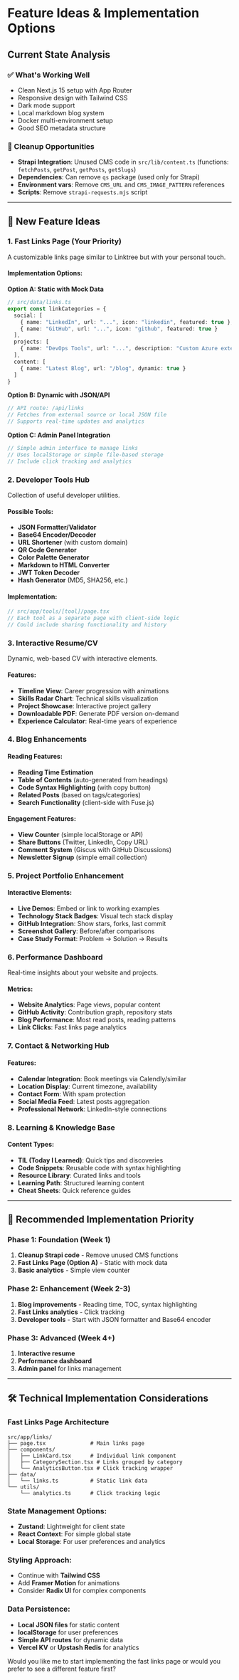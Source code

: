 # Feature Ideas & Implementation Options

## Current State Analysis

### ✅ What's Working Well
- Clean Next.js 15 setup with App Router
- Responsive design with Tailwind CSS
- Dark mode support
- Local markdown blog system
- Docker multi-environment setup
- Good SEO metadata structure

### 🧹 Cleanup Opportunities
- **Strapi Integration**: Unused CMS code in `src/lib/content.ts` (functions: `fetchPosts`, `getPost`, `getPosts`, `getSlugs`)
- **Dependencies**: Can remove `qs` package (used only for Strapi)
- **Environment vars**: Remove `CMS_URL` and `CMS_IMAGE_PATTERN` references
- **Scripts**: Remove `strapi-requests.mjs` script

---

## 🚀 New Feature Ideas

### 1. Fast Links Page (Your Priority)
A customizable links page similar to Linktree but with your personal touch.

#### Implementation Options:

**Option A: Static with Mock Data**
```typescript
// src/data/links.ts
export const linkCategories = {
  social: [
    { name: "LinkedIn", url: "...", icon: "linkedin", featured: true },
    { name: "GitHub", url: "...", icon: "github", featured: true }
  ],
  projects: [
    { name: "DevOps Tools", url: "...", description: "Custom Azure extensions" }
  ],
  content: [
    { name: "Latest Blog", url: "/blog", dynamic: true }
  ]
}
```

**Option B: Dynamic with JSON/API**
```typescript
// API route: /api/links
// Fetches from external source or local JSON file
// Supports real-time updates and analytics
```

**Option C: Admin Panel Integration**
```typescript
// Simple admin interface to manage links
// Uses localStorage or simple file-based storage
// Include click tracking and analytics
```

### 2. Developer Tools Hub
Collection of useful developer utilities.

#### Possible Tools:
- **JSON Formatter/Validator**
- **Base64 Encoder/Decoder**
- **URL Shortener** (with custom domain)
- **QR Code Generator**
- **Color Palette Generator**
- **Markdown to HTML Converter**
- **JWT Token Decoder**
- **Hash Generator** (MD5, SHA256, etc.)

#### Implementation:
```typescript
// src/app/tools/[tool]/page.tsx
// Each tool as a separate page with client-side logic
// Could include sharing functionality and history
```

### 3. Interactive Resume/CV
Dynamic, web-based CV with interactive elements.

#### Features:
- **Timeline View**: Career progression with animations
- **Skills Radar Chart**: Technical skills visualization
- **Project Showcase**: Interactive project gallery
- **Downloadable PDF**: Generate PDF version on-demand
- **Experience Calculator**: Real-time years of experience

### 4. Blog Enhancements

#### Reading Features:
- **Reading Time Estimation**
- **Table of Contents** (auto-generated from headings)
- **Code Syntax Highlighting** (with copy button)
- **Related Posts** (based on tags/categories)
- **Search Functionality** (client-side with Fuse.js)

#### Engagement Features:
- **View Counter** (simple localStorage or API)
- **Share Buttons** (Twitter, LinkedIn, Copy URL)
- **Comment System** (Giscus with GitHub Discussions)
- **Newsletter Signup** (simple email collection)

### 5. Project Portfolio Enhancement

#### Interactive Elements:
- **Live Demos**: Embed or link to working examples
- **Technology Stack Badges**: Visual tech stack display
- **GitHub Integration**: Show stars, forks, last commit
- **Screenshot Gallery**: Before/after comparisons
- **Case Study Format**: Problem → Solution → Results

### 6. Performance Dashboard
Real-time insights about your website and projects.

#### Metrics:
- **Website Analytics**: Page views, popular content
- **GitHub Activity**: Contribution graph, repository stats
- **Blog Performance**: Most read posts, reading patterns
- **Link Clicks**: Fast links page analytics

### 7. Contact & Networking Hub

#### Features:
- **Calendar Integration**: Book meetings via Calendly/similar
- **Location Display**: Current timezone, availability
- **Contact Form**: With spam protection
- **Social Media Feed**: Latest posts aggregation
- **Professional Network**: LinkedIn-style connections

### 8. Learning & Knowledge Base

#### Content Types:
- **TIL (Today I Learned)**: Quick tips and discoveries
- **Code Snippets**: Reusable code with syntax highlighting
- **Resource Library**: Curated links and tools
- **Learning Path**: Structured learning content
- **Cheat Sheets**: Quick reference guides

---

## 🎯 Recommended Implementation Priority

### Phase 1: Foundation (Week 1)
1. **Cleanup Strapi code** - Remove unused CMS functions
2. **Fast Links Page (Option A)** - Static with mock data
3. **Basic analytics** - Simple view counter

### Phase 2: Enhancement (Week 2-3)
1. **Blog improvements** - Reading time, TOC, syntax highlighting
2. **Fast Links analytics** - Click tracking
3. **Developer tools** - Start with JSON formatter and Base64 encoder

### Phase 3: Advanced (Week 4+)
1. **Interactive resume**
2. **Performance dashboard**
3. **Admin panel** for links management

---

## 🛠 Technical Implementation Considerations

### Fast Links Page Architecture
```
src/app/links/
├── page.tsx              # Main links page
├── components/
│   ├── LinkCard.tsx      # Individual link component
│   ├── CategorySection.tsx # Links grouped by category
│   └── AnalyticsButton.tsx # Click tracking wrapper
├── data/
│   └── links.ts          # Static link data
└── utils/
    └── analytics.ts      # Click tracking logic
```

### State Management Options:
- **Zustand**: Lightweight for client state
- **React Context**: For simple global state
- **Local Storage**: For user preferences and analytics

### Styling Approach:
- Continue with **Tailwind CSS**
- Add **Framer Motion** for animations
- Consider **Radix UI** for complex components

### Data Persistence:
- **Local JSON files** for static content
- **localStorage** for user preferences
- **Simple API routes** for dynamic data
- **Vercel KV** or **Upstash Redis** for analytics

Would you like me to start implementing the fast links page or would you prefer to see a different feature first?